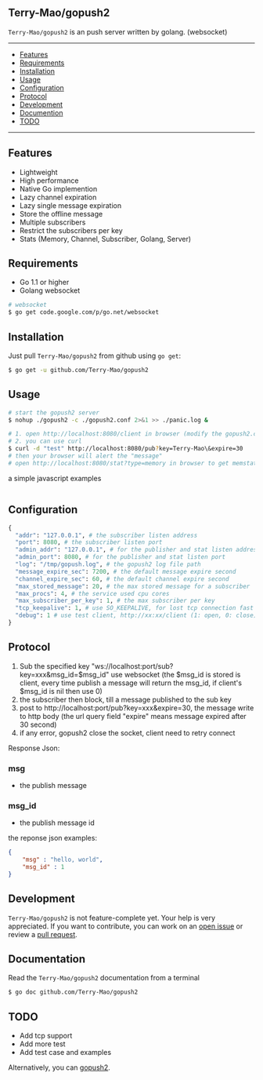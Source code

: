 ## Terry-Mao/gopush2
`Terry-Mao/gopush2` is an push server written by golang. (websocket)

---------------------------------------
  * [Features](#features)
  * [Requirements](#requirements)
  * [Installation](#installation)
  * [Usage](#usage)
  * [Configuration](#configuration)
  * [Protocol](#protocol)
  * [Development](#development)
  * [Documention](#documentation)
  * [TODO](#todo)

---------------------------------------


## Features
 * Lightweight
 * High performance
 * Native Go implemention
 * Lazy channel expiration
 * Lazy single message expiration
 * Store the offline message
 * Multiple subscribers
 * Restrict the subscribers per key
 * Stats (Memory, Channel, Subscriber, Golang, Server)

## Requirements
 * Go 1.1 or higher
 * Golang websocket

```sh
# websocket
$ go get code.google.com/p/go.net/websocket 
```

## Installation
Just pull `Terry-Mao/gopush2` from github using `go get`:

```sh
$ go get -u github.com/Terry-Mao/gopush2
```

## Usage
```sh
# start the gopush2 server
$ nohup ./gopush2 -c ./gopush2.conf 2>&1 >> ./panic.log &

# 1. open http://localhost:8080/client in browser (modify the gopush2.conf, set debug to 1)
# 2. you can use curl
$ curl -d "test" http://localhost:8080/pub?key=Terry-Mao\&expire=30
# then your browser will alert the "message"
# open http://localhost:8080/stat?type=memory in browser to get memstats(type: memory, server, channel, subscriber, golang, config)
```
a simple javascript examples
```javascript
```

## Configuration
```python
{
  "addr": "127.0.0.1", # the subscriber listen address
  "port": 8080, # the subscriber listen port
  "admin_addr": "127.0.0.1", # for the publisher and stat listen address
  "admin_port": 8080, # for the publisher and stat listen port
  "log": "/tmp/gopush.log", # the gopush2 log file path
  "message_expire_sec": 7200, # the default message expire second
  "channel_expire_sec": 60, # the default channel expire second
  "max_stored_message": 20, # the max stored message for a subscriber
  "max_procs": 4, # the service used cpu cores
  "max_subscriber_per_key": 1, # the max subscriber per key
  "tcp_keepalive": 1, # use SO_KEEPALIVE, for lost tcp connection fast detection (1: open, 0: close)
  "debug": 1 # use test client, http://xx:xx/client (1: open, 0: close)
}
```

## Protocol
 1. Sub the specified key "ws://localhost:port/sub?key=xxx&msg_id=$msg_id" use websocket (the $msg_id is stored is client, every time publish a message will return the msg_id, if client's $msg_id is nil then use 0)
 2. the subscriber then block, till a message published to the sub key
 3. post to http://localhost:port/pub?key=xxx&expire=30, the message write to http body (the url query field "expire" means message expired after 30 second)
 4. if any error, gopush2 close the socket, client need to retry connect

Response Json:
### msg
* the publish message

### msg_id
* the publish message id

the reponse json examples:
```json
{
    "msg" : "hello, world",
    "msg_id" : 1
}
```

## Development
`Terry-Mao/gopush2` is not feature-complete yet. Your help is very appreciated.
If you want to contribute, you can work on an [open issue](https://github.com/Terry-Mao/gopush2/issues?state=open) or review a [pull request](https://github.com/Terry-Mao/gopush2/pulls).

## Documentation
Read the `Terry-Mao/gopush2` documentation from a terminal
```sh
$ go doc github.com/Terry-Mao/gopush2
```

## TODO
  * Add tcp support
  * Add more test
  * Add test case and examples

Alternatively, you can [gopush2](http://go.pkgdoc.org/github.com/Terry-Mao/gopush2).
